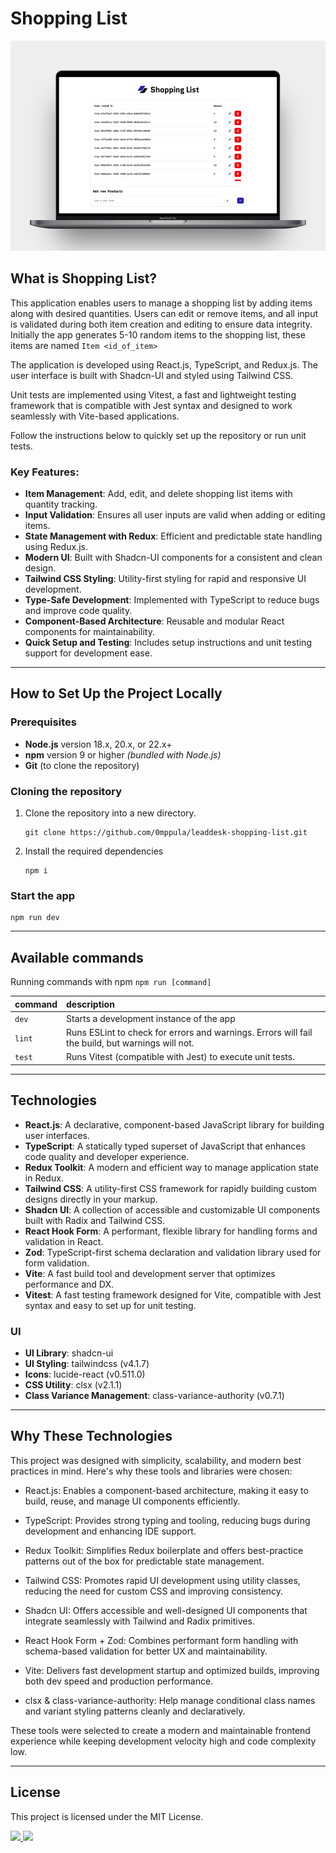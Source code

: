 # Shopping List

![Shopping List UI](/src/assets/mock.jpg)

## What is Shopping List?

This application enables users to manage a shopping list by adding items along with desired quantities. Users can edit or remove items, and all input is validated during both item creation and editing to ensure data integrity. Initially the app generates 5-10 random items to the shopping list, these items are named `Item <id_of_item>`

The application is developed using React.js, TypeScript, and Redux.js. The user interface is built with Shadcn-UI and styled using Tailwind CSS.

Unit tests are implemented using Vitest, a fast and lightweight testing framework that is compatible with Jest syntax and designed to work seamlessly with Vite-based applications.

Follow the instructions below to quickly set up the repository or run unit tests.

### Key Features:

-   **Item Management**: Add, edit, and delete shopping list items with quantity tracking.
-   **Input Validation**: Ensures all user inputs are valid when adding or editing items.
-   **State Management with Redux**: Efficient and predictable state handling using Redux.js.
-   **Modern UI**: Built with Shadcn-UI components for a consistent and clean design.
-   **Tailwind CSS Styling**: Utility-first styling for rapid and responsive UI development.
-   **Type-Safe Development**: Implemented with TypeScript to reduce bugs and improve code quality.
-   **Component-Based Architecture**: Reusable and modular React components for maintainability.
-   **Quick Setup and Testing**: Includes setup instructions and unit testing support for development ease.

---

## How to Set Up the Project Locally

### Prerequisites

-   **Node.js** version 18.x, 20.x, or 22.x+
-   **npm** version 9 or higher _(bundled with Node.js)_
-   **Git** (to clone the repository)

### Cloning the repository

1. Clone the repository into a new directory.

    ```shell
    git clone https://github.com/0mppula/leaddesk-shopping-list.git
    ```

2. Install the required dependencies

    ```shell
    npm i
    ```

### Start the app

```shell
npm run dev
```

---

## Available commands

Running commands with npm `npm run [command]`

| command | description                                                                                      |
| :------ | :----------------------------------------------------------------------------------------------- |
| `dev`   | Starts a development instance of the app                                                         |
| `lint`  | Runs ESLint to check for errors and warnings. Errors will fail the build, but warnings will not. |
| `test`  | Runs Vitest (compatible with Jest) to execute unit tests.                                        |

---

## Technologies

-   **React.js**: A declarative, component-based JavaScript library for building user interfaces.
-   **TypeScript**: A statically typed superset of JavaScript that enhances code quality and developer experience.
-   **Redux Toolkit**: A modern and efficient way to manage application state in Redux.
-   **Tailwind CSS**: A utility-first CSS framework for rapidly building custom designs directly in your markup.
-   **Shadcn UI**: A collection of accessible and customizable UI components built with Radix and Tailwind CSS.
-   **React Hook Form**: A performant, flexible library for handling forms and validation in React.
-   **Zod**: TypeScript-first schema declaration and validation library used for form validation.
-   **Vite**: A fast build tool and development server that optimizes performance and DX.
-   **Vitest**: A fast testing framework designed for Vite, compatible with Jest syntax and easy to set up for unit testing.

### UI

-   **UI Library**: shadcn-ui
-   **UI Styling**: tailwindcss (v4.1.7)
-   **Icons**: lucide-react (v0.511.0)
-   **CSS Utility**: clsx (v2.1.1)
-   **Class Variance Management**: class-variance-authority (v0.7.1)

---

## Why These Technologies

This project was designed with simplicity, scalability, and modern best practices in mind. Here's why these tools and libraries were chosen:

-   React.js: Enables a component-based architecture, making it easy to build, reuse, and manage UI components efficiently.

-   TypeScript: Provides strong typing and tooling, reducing bugs during development and enhancing IDE support.

-   Redux Toolkit: Simplifies Redux boilerplate and offers best-practice patterns out of the box for predictable state management.

-   Tailwind CSS: Promotes rapid UI development using utility classes, reducing the need for custom CSS and improving consistency.

-   Shadcn UI: Offers accessible and well-designed UI components that integrate seamlessly with Tailwind and Radix primitives.

-   React Hook Form + Zod: Combines performant form handling with schema-based validation for better UX and maintainability.

-   Vite: Delivers fast development startup and optimized builds, improving both dev speed and production performance.

-   clsx & class-variance-authority: Help manage conditional class names and variant styling patterns cleanly and declaratively.

These tools were selected to create a modern and maintainable frontend experience while keeping development velocity high and code complexity low.

---

## License

This project is licensed under the MIT License.

<div>
    <a href="https://www.omarkraidie.com/projects">
        <img src="https://img.shields.io/badge/✨%20portfolio-1b1b1b?style=for-the-badge" />
    </a>
    <a href="https://www.linkedin.com/in/omarkraidie/">
        <img src="https://img.shields.io/badge/LinkedIn-%230073b1?style=for-the-badge&logo=linkedin&logoColor=white" />
    </a>
</div>
